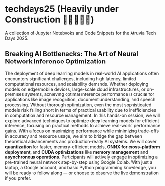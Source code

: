 # techdays25 (Heavily under Construction 🚧👷‍♀️👷‍♂️)
A collection of Jupyter Notebooks and Code Snippets for the Atruvia Tech Days 2025.


## Breaking AI Bottlenecks: The Art of Neural Network Inference Optimization
The deployment of deep learning models in real-world AI applications often encounters significant challenges, including high latency, limited computational resources, and scalability demands. Whether deploying models on edge/mobile devices, large-scale cloud infrastructures, or on-premises systems, achieving optimal inference performance is crucial for applications like image recognition, document understanding, and speech processing. Without thorough optimization, even the most sophisticated models risk falling short in terms of practical usability due to inefficiencies in computation and resource management. In this hands-on session, we will explore advanced techniques to optimize deep learning models for efficient inference, focusing on practical methods to achieve real-world performance gains. With a focus on maximizing performance while minimizing trade-offs in accuracy and resource usage, we aim to bridge the gap between theoretical advancements and production-ready AI systems. We will cover **quantization** for faster, memory-efficient models, **ONNX for cross-platform deployment**, and **CUDA optimizations** like **memory management** and **asynchronous operations**. Participants will actively engage in optimizing a pre-trained neural network step-by-step using Google Colab. With just a laptop, a Google account, and basic Python programming knowledge, you will be ready to follow along — or choose to observe the live demonstration if you prefer.
